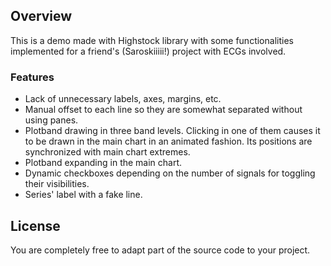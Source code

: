 ## Overview
This is a demo made with Highstock library with some functionalities implemented for a friend's (Saroskiiiii!) project with ECGs involved.

### Features
* Lack of unnecessary labels, axes, margins, etc.
* Manual offset to each line so they are somewhat separated without using panes.
* Plotband drawing in three band levels. Clicking in one of them causes it to be drawn in the main chart in an animated fashion. Its positions are synchronized with main chart extremes.
* Plotband expanding in the main chart.
* Dynamic checkboxes depending on the number of signals for toggling their visibilities.
* Series' label with a fake line.

## License
You are completely free to adapt part of the source code to your project.
